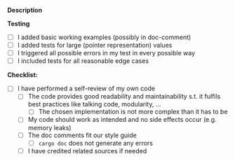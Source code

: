 **Description**

<!-- 
Please include a summary of the changes and which issue is fixed or which feature it added.
Please also include relevant motivation and context. List any dependencies that are required for this change.
-->

<!--
If Connected to an issue, include:
Closes #(issue number)
-->

**Testing**

<!-- Please shortly describe how you tested your code and mark all you have done after -->

<!-- exclude any of the following if they do not apply -->
- [ ] I added basic working examples (possibly in doc-comment)
- [ ] I added tests for large (pointer representation) values
- [ ] I triggered all possible errors in my test in every possible way
- [ ] I included tests for all reasonable edge cases
<!-- Please add other tests if any other have been performed -->

**Checklist:**

<!-- This is a short summary of the things the programmer should always consider before merging-->

- [ ] I have performed a self-review of my own code
  - [ ] The code provides good readability and maintainability s.t. it fulfils best practices like talking code, modularity, ...
    - [ ] The chosen implementation is not more complex than it has to be
  - [ ] My code should work as intended and no side effects occur (e.g. memory leaks)
  - [ ] The doc comments fit our style guide
    - [ ] `cargo doc` does not generate any errors
  - [ ] I have credited related sources if needed
